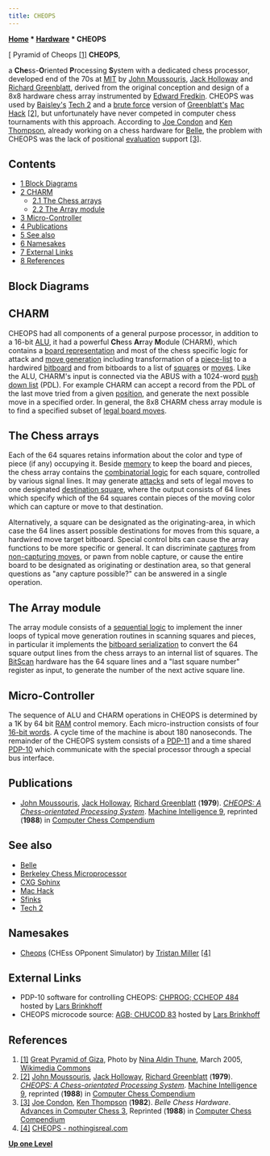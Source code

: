 ```yaml
---
title: CHEOPS
---
```

**[Home](Home "Home") * [Hardware](Hardware "Hardware") * CHEOPS**

\[ Pyramid of Cheops <a id="cite-note-1" href="#cite-ref-1">[1]</a>
**CHEOPS**,

a **Che**ss-**O**riented **P**rocessing **S**ystem with a dedicated chess processor, developed end of the 70s at [MIT](Massachusetts_Institute_of_Technology "Massachusetts Institute of Technology") by [John Moussouris](John_Moussouris "John Moussouris"), [Jack Holloway](Jack_Holloway "Jack Holloway") and [Richard Greenblatt](Richard_Greenblatt "Richard Greenblatt"), derived from the original conception and design of a 8x8 hardware chess array instrumented by [Edward Fredkin](Edward_Fredkin "Edward Fredkin"). CHEOPS was used by [Baisley's](Alan_Baisley "Alan Baisley") [Tech 2](Tech#Tech2 "Tech") and a [brute force](Brute-Force "Brute-Force") version of [Greenblatt's](Richard_Greenblatt "Richard Greenblatt") [Mac Hack](Mac_Hack "Mac Hack") <a id="cite-note-2" href="#cite-ref-2">[2]</a>, but unfortunately have never competed in computer chess tournaments with this approach. According to [Joe Condon](Joe_Condon "Joe Condon") and [Ken Thompson](Ken_Thompson "Ken Thompson"), already working on a chess hardware for [Belle](Belle "Belle"), the problem with CHEOPS was the lack of positional [evaluation](Evaluation "Evaluation") support <a id="cite-note-3" href="#cite-ref-3">[3]</a>.

## Contents

- [1 Block Diagrams](#block-diagrams)
- [2 CHARM](#charm)
  - [2.1 The Chess arrays](#the-chess-arrays)
  - [2.2 The Array module](#the-array-module)
- [3 Micro-Controller](#micro-controller)
- [4 Publications](#publications)
- [5 See also](#see-also)
- [6 Namesakes](#namesakes)
- [7 External Links](#external-links)
- [8 References](#references)

## Block Diagrams

[](File:Cheops.png "CHEOPS block diagram")
[](File:Charm1.png "CHARM block diagram")

## CHARM

CHEOPS had all components of a general purpose processor, in addition to a 16-bit [ALU](Combinatorial_Logic#ALU "Combinatorial Logic"), it had a powerful **Ch**ess **Ar**ray **M**odule (CHARM), which contains a [board representation](Board_Representation "Board Representation") and most of the chess specific logic for attack and [move generation](Move_Generation "Move Generation") including transformation of a [piece-list](Piece-Lists "Piece-Lists") to a hardwired [bitboard](Bitboards "Bitboards") and from bitboards to a list of [squares](Squares "Squares") or [moves](Move_List "Move List"). Like the ALU, CHARM's input is connected via the ABUS with a 1024-word [push down list](Stack "Stack") (PDL). For example CHARM can accept a record from the PDL of the last move tried from a given [position](Chess_Position "Chess Position"), and generate the next possible move in a specified order. In general, the 8x8 CHARM chess array module is to find a specified subset of [legal board moves](Legal_Move "Legal Move").

## The Chess arrays

Each of the 64 squares retains information about the color and type of piece (if any) occupying it. Beside [memory](Memory "Memory") to keep the board and pieces, the chess array contains the [combinatorial logic](Combinatorial_Logic "Combinatorial Logic") for each square, controlled by various signal lines. It may generate [attacks](Square_Attacked_By "Square Attacked By") and sets of legal moves to one designated [destination square](Target_Square "Target Square"), where the output consists of 64 lines which specify which of the 64 squares contain pieces of the moving color which can capture or move to that destination.

Alternatively, a square can be designated as the originating-area, in which case the 64 lines assert possible destinations for moves from this square, a hardwired move target bitboard. Special control bits can cause the array functions to be more specific or general. It can discriminate [captures](Captures "Captures") from [non-capturing moves](Quiet_Moves "Quiet Moves"), or pawn from noble capture, or cause the entire board to be designated as originating or destination area, so that general questions as "any capture possible?" can be answered in a single operation.

## The Array module

The array module consists of a [sequential logic](Sequential_Logic "Sequential Logic") to implement the inner loops of typical move generation routines in scanning squares and pieces, in particular it implements the [bitboard serialization](Bitboard_Serialization "Bitboard Serialization") to convert the 64 square output lines from the chess arrays to an internal list of squares. The [BitScan](BitScan "BitScan") hardware has the 64 square lines and a "last square number" register as input, to generate the number of the next active square line.

## Micro-Controller

The sequence of ALU and CHARM operations in CHEOPS is determined by a 1K by 64 bit [RAM](Memory#RAM "Memory") control memory. Each micro-instruction consists of four [16-bit words](Word "Word"). A cycle time of the machine is about 180 nanoseconds. The remainder of the CHEOPS system consists of a [PDP-11](PDP-11 "PDP-11") and a time shared [PDP-10](PDP-10 "PDP-10") which communicate with the special processor through a special bus interface.

## Publications

- [John Moussouris](John_Moussouris "John Moussouris"), [Jack Holloway](Jack_Holloway "Jack Holloway"), [Richard Greenblatt](Richard_Greenblatt "Richard Greenblatt") (**1979**). *[CHEOPS: A Chess-orientated Processing System](http://portal.acm.org/citation.cfm?id=61701.67028)*. [Machine Intelligence 9](http://www.doc.ic.ac.uk/%7Eshm/MI/mi9.html), reprinted (**1988**) in [Computer Chess Compendium](Computer_Chess_Compendium "Computer Chess Compendium")

## See also

- [Belle](Belle "Belle")
- [Berkeley Chess Microprocessor](Berkeley_Chess_Microprocessor "Berkeley Chess Microprocessor")
- [CXG Sphinx](CXG_Sphinx "CXG Sphinx")
- [Mac Hack](Mac_Hack "Mac Hack")
- [Sfinks](Sfinks "Sfinks")
- [Tech 2](Tech#Tech2 "Tech")

## Namesakes

- [Cheops](</Cheops_(Miller)> "Cheops (Miller)") (CHEss OPponent Simulator) by [Tristan Miller](index.php?title=Tristan_Miller&action=edit&redlink=1 "Tristan Miller (page does not exist)") <a id="cite-note-4" href="#cite-ref-4">[4]</a>

## External Links

- PDP-10 software for controlling CHEOPS: [CHPROG; CCHEOP 484](https://github.com/PDP-10/its/blob/master/src/chprog/ccheop.484) hosted by [Lars Brinkhoff](User:Larsbrinkhoff "User:Larsbrinkhoff")
- CHEOPS microcode source: [AGB; CHUCOD 83](https://github.com/PDP-10/its-vault/blob/master/files/agb/chucod.83) hosted by [Lars Brinkhoff](User:Larsbrinkhoff "User:Larsbrinkhoff")

## References

1. <a id="cite-ref-1" href="#cite-note-1">[1]</a> [Great Pyramid of Giza](https://en.wikipedia.org/wiki/Great_Pyramid_of_Giza), Photo by [Nina Aldin Thune](http://no.wikipedia.org/wiki/Bruker:Nina), March 2005, [Wikimedia Commons](https://en.wikipedia.org/wiki/Wikimedia_Commons)
1. <a id="cite-ref-2" href="#cite-note-2">[2]</a> [John Moussouris](John_Moussouris "John Moussouris"), [Jack Holloway](Jack_Holloway "Jack Holloway"), [Richard Greenblatt](Richard_Greenblatt "Richard Greenblatt") (**1979**). *[CHEOPS: A Chess-orientated Processing System](http://portal.acm.org/citation.cfm?id=61701.67028)*. [Machine Intelligence 9](http://www.doc.ic.ac.uk/~shm/MI/mi9.html), reprinted (**1988**) in [Computer Chess Compendium](Computer_Chess_Compendium "Computer Chess Compendium")
1. <a id="cite-ref-3" href="#cite-note-3">[3]</a> [Joe Condon](Joe_Condon "Joe Condon"), [Ken Thompson](Ken_Thompson "Ken Thompson") (**1982**). *Belle Chess Hardware*. [Advances in Computer Chess 3](Advances_in_Computer_Chess_3 "Advances in Computer Chess 3"), Reprinted (**1988**) in [Computer Chess Compendium](Computer_Chess_Compendium "Computer Chess Compendium")
1. <a id="cite-ref-4" href="#cite-note-4">[4]</a> [CHEOPS - nothingisreal.com](http://en.nothingisreal.com/wiki/CHEOPS)

**[Up one Level](Hardware "Hardware")**

